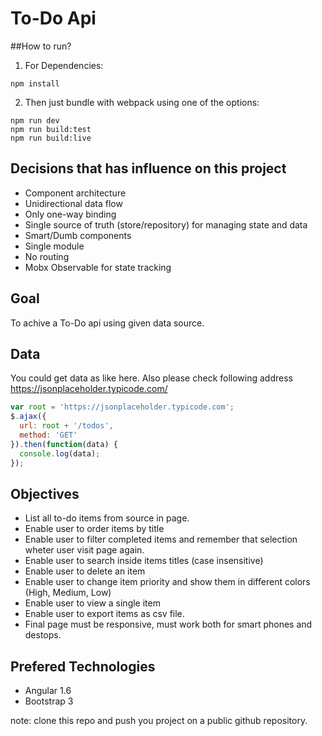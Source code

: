# To-Do Api

##How to run?

1. For Dependencies:
```
npm install
```
2. Then just bundle with webpack using one of the options:
```
npm run dev
npm run build:test
npm run build:live
```

## Decisions that has influence on this project
* Component architecture
* Unidirectional data flow
* Only one-way binding
* Single source of truth (store/repository) for managing state and data
* Smart/Dumb components
* Single module
* No routing
* Mobx Observable for state tracking

## Goal
To achive a To-Do api using given data source.

## Data
You could get data as like here. Also please check following address https://jsonplaceholder.typicode.com/

```javascript
var root = 'https://jsonplaceholder.typicode.com';
$.ajax({
  url: root + '/todos',
  method: 'GET'
}).then(function(data) {
  console.log(data);
});
```

## Objectives

* List all to-do items from source in page.
* Enable user to order items by title
* Enable user to filter completed items and remember that selection wheter user visit page again.
* Enable user to search inside items titles (case insensitive)
* Enable user to delete an item
* Enable user to change item priority and show them in different colors (High, Medium, Low)
* Enable user to view a single item
* Enable user to export items as csv file.
* Final page must be responsive, must work both for smart phones and destops. 

## Prefered Technologies

* Angular 1.6
* Bootstrap 3

note: clone this repo and push you project on a public github repository.
